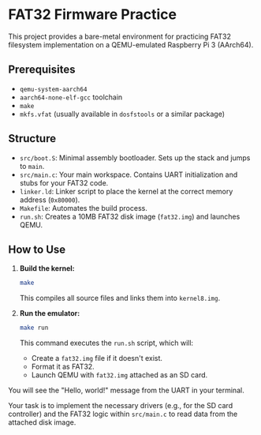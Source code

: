 # FAT32 Firmware Practice

This project provides a bare-metal environment for practicing FAT32 filesystem implementation on a QEMU-emulated Raspberry Pi 3 (AArch64).

## Prerequisites

- `qemu-system-aarch64`
- `aarch64-none-elf-gcc` toolchain
- `make`
- `mkfs.vfat` (usually available in `dosfstools` or a similar package)

## Structure

- `src/boot.S`: Minimal assembly bootloader. Sets up the stack and jumps to `main`.
- `src/main.c`: Your main workspace. Contains UART initialization and stubs for your FAT32 code.
- `linker.ld`: Linker script to place the kernel at the correct memory address (`0x80000`).
- `Makefile`: Automates the build process.
- `run.sh`: Creates a 10MB FAT32 disk image (`fat32.img`) and launches QEMU.

## How to Use

1.  **Build the kernel:**
    ```bash
    make
    ```
    This compiles all source files and links them into `kernel8.img`.

2.  **Run the emulator:**
    ```bash
    make run
    ```
    This command executes the `run.sh` script, which will:
    - Create a `fat32.img` file if it doesn't exist.
    - Format it as FAT32.
    - Launch QEMU with `fat32.img` attached as an SD card.

You will see the "Hello, world!" message from the UART in your terminal.

Your task is to implement the necessary drivers (e.g., for the SD card controller) and the FAT32 logic within `src/main.c` to read data from the attached disk image.
